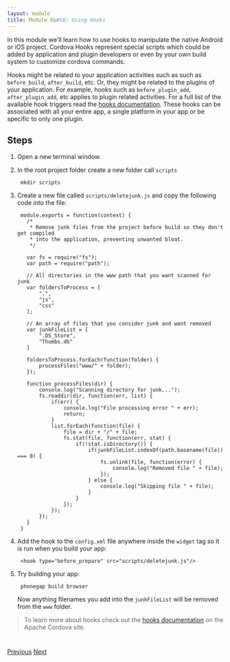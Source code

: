 ```yaml
---
layout: module
title: Module 6&#58; Using Hooks
---
```

In this module we'll learn how to use hooks to manipulate the native Android or iOS project. Cordova Hooks represent special scripts which could be added by application and plugin developers or even by your own build system to customize cordova commands.

Hooks might be related to your application activities such as such as `before_build`, `after_build`, etc. Or, they might be related to the plugins of your application. For example, hooks such as `before_plugin_add`, `after_plugin_add`, etc applies to plugin related activities. For a full list of the available hook triggers read the [hooks documentation](https://cordova.apache.org/docs/en/latest/guide/appdev/hooks/). These hooks can be associated with all your entire app, a single platform in your app or be specific to only one plugin.

## Steps
1. Open a new terminal window.

2. In the root project folder create a new folder call `scripts`

        mkdir scripts

3. Create a new file called `scripts/deletejunk.js` and copy the following code into the file:

        module.exports = function(context) {
          /*
           * Remove junk files from the project before build so they don't get compiled
           * into the application, preventing unwanted bloat.
           */

          var fs = require("fs");
          var path = require("path");

          // All directories in the www path that you want scanned for junk
          var foldersToProcess = [
              ".",
              "js",
              "css"
          ];

          // An array of files that you consider junk and want removed
          var junkFileList = [
              ".DS_Store",
              "Thumbs.db"
          ]

          foldersToProcess.forEach(function(folder) {
              processFiles("www/" + folder);
          });

          function processFiles(dir) {
              console.log("Scanning directory for junk...");
              fs.readdir(dir, function(err, list) {
                  if(err) {
                      console.log("File processing error " + err);
                      return;
                  }
                  list.forEach(function(file) {
                      file = dir + "/" + file;
                      fs.stat(file, function(err, stat) {
                          if(!stat.isDirectory()) {
                              if(junkFileList.indexOf(path.basename(file)) === 0) {
                                  fs.unlink(file, function(error) {
                                      console.log("Removed file " + file);
                                  });
                              } else {
                                  console.log("Skipping file " + file);
                              }
                          }
                      });
                  });
              });
          }
        }


4. Add the hook to the `config.xml` file anywhere inside the `widget` tag so it is run when you build your app:

        <hook type="before_prepare" src="scripts/deletejunk.js"/>

5. Try building your app:

        phonegap build browser

   Now anything filenames you add into the `junkFileList` will be removed from the `www` folder.

>To learn more about hooks check out the [hooks documentation](https://cordova.apache.org/docs/en/latest/guide/appdev/hooks/) on the Apache Cordova site.


<div class="row" style="margin-top:40px;">
 <div class="col-sm-12">
 <a href="lesson5.html" class="btn btn-default"><i class="glyphicon glyphicon-chevron-left"></i> Previous</a>
 <a href="lesson7.html" class="btn btn-default pull-right">Next <i class="glyphicon glyphicon-chevron-right"></i></a>
 </div>
</div>
